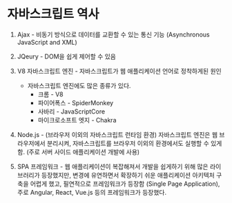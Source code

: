 
# 자바스크립트 역사

1. Ajax - 비동기 방식으로 데이터를 교환할 수 있는 통신 기능 (Asynchronous JavaScript and XML)

2. JQeury - DOM을 쉽게 제어할 수 있음

3. V8 자바스크립트 엔진 - 자바스크립트가 웹 애플리케이션 언어로 정착하게된 원인
    - 자바스크립트 엔진에도 많은 종류가 있다.
        - 크롬 - V8
        - 파이어폭스 - SpiderMonkey
        - 사바리 - JavaScriptCore
        - 마이크로소프트 엣지 - Chakra

4. Node.js - (브라우저 이외의 자바스크립트 런타임 환경) 자바스크립트 엔진은 웹 브라우저에서 분리시켜, 자바스크립트를 브라우저 이외의 환경에서도 실행할 수 있게 함. (주로 서버 사이드 애플리케이션 개발에 사용)

5. SPA 프레임워크 - 웹 애플리케이션이 복잡해져서 개발을 쉽게하기 위해 많은 라이브러리가 등장했지만, 변경에 유연하면서 확장하기 쉬운 애플리케이션 아키텍처 구축을 어렵게 했고, 필연적으로 프레임워크가 등장함
(Single Page Application), 주로 Angular, React, Vue.js 등의 프레임워크가 등장했다.

